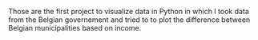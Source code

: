 Those are the first project to visualize data in Python in which I took data from the Belgian governement and tried to to plot
the difference between Belgian municipalities based on income.
